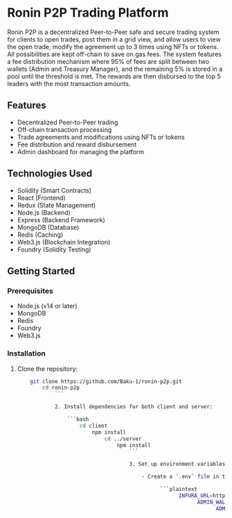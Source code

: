 # Ronin P2P Trading Platform

Ronin P2P is a decentralized Peer-to-Peer safe and secure trading system for clients to open trades, post them in a grid view, and allow users to view the open trade, modify the agreement up to 3 times using NFTs or tokens. All possibilities are kept off-chain to save on gas fees. The system features a fee distribution mechanism where 95% of fees are split between two wallets (Admin and Treasury Manager), and the remaining 5% is stored in a pool until the threshold is met. The rewards are then disbursed to the top 5 leaders with the most transaction amounts.

## Features

- Decentralized Peer-to-Peer trading
- Off-chain transaction processing
- Trade agreements and modifications using NFTs or tokens
- Fee distribution and reward disbursement
- Admin dashboard for managing the platform

## Technologies Used

- Solidity (Smart Contracts)
- React (Frontend)
- Redux (State Management)
- Node.js (Backend)
- Express (Backend Framework)
- MongoDB (Database)
- Redis (Caching)
- Web3.js (Blockchain Integration)
- Foundry (Solidity Testing)

## Getting Started

### Prerequisites

- Node.js (v14 or later)
- MongoDB
- Redis
- Foundry
- Web3.js

### Installation

1. Clone the repository:

    ```bash
        git clone https://github.com/Baku-1/ronin-p2p.git
            cd ronin-p2p
                ```

                2. Install dependencies for both client and server:

                    ```bash
                        cd client
                            npm install
                                cd ../server
                                    npm install
                                        ```

                                        3. Set up environment variables:

                                            - Create a `.env` file in the `server` directory with the following content:

                                                  ```plaintext
                                                        INFURA_URL=https://saigon-testnet.roninchain.com/rpc
                                                              ADMIN_WALLET=<Your_Admin_Wallet_Address>
                                                                    ADMIN_PRIVATE_KEY=<Your_Admin_Wallet_Private_Key>
                                                                          MONGO_URI=<Your_MongoDB_URI>
                                                                                REDIS_URL=<Your_Redis_URL>
                                                                                      CONTRACT_ADDRESS=<Your_Contract_Address>
                                                                                            ```

                                                                                                - Create a `.env` file in the `client` directory with the following content:

                                                                                                      ```plaintext
                                                                                                            REACT_APP_API_URL=http://localhost:5000
                                                                                                                  ```

                                                                                                                  4. Start the development server:

                                                                                                                      - In the `server` directory:

                                                                                                                            ```bash
                                                                                                                                  npm start
                                                                                                                                        ```

                                                                                                                                            - In the `client` directory:

                                                                                                                                                  ```bash
                                                                                                                                                        npm start
                                                                                                                                                              ```

                                                                                                                                                              5. Open your browser and navigate to `http://localhost:3000` to access the Ronin P2P Trading Platform.

                                                                                                                                                              ## Smart Contract Deployment

                                                                                                                                                              1. Install Foundry:

                                                                                                                                                                  ```bash
                                                                                                                                                                      curl -L https://foundry.paradigm.xyz | bash
                                                                                                                                                                          source ~/.bashrc # or ~/.zshrc, depending on your shell
                                                                                                                                                                              foundryup
                                                                                                                                                                                  ```

                                                                                                                                                                                  2. Compile the smart contracts:

                                                                                                                                                                                      ```bash
                                                                                                                                                                                          forge build
                                                                                                                                                                                              ```

                                                                                                                                                                                              3. Run tests:

                                                                                                                                                                                                  ```bash
                                                                                                                                                                                                      forge test
                                                                                                                                                                                                          ```

                                                                                                                                                                                                          ## Contributing

                                                                                                                                                                                                          Contributions are welcome! Please open an issue or submit a pull request for any improvements or bug fixes.

                                                                                                                                                                                                          ## License

                                                                                                                                                                                                          This project is licensed under the MIT License.